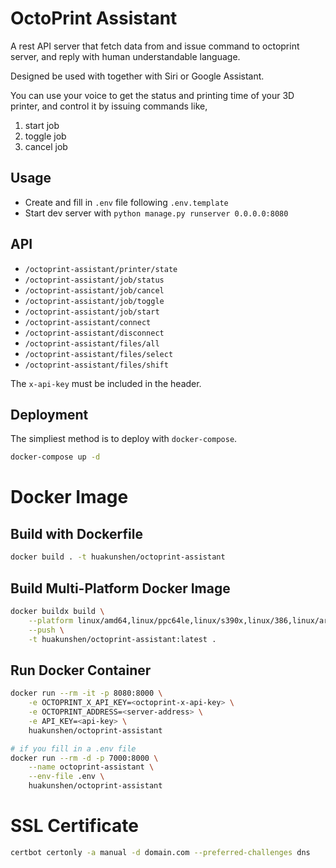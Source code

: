 # OctoPrint Assistant

A rest API server that fetch data from and issue command to octoprint server, and reply with human understandable language.

Designed be used with together with Siri or Google Assistant.

You can use your voice to get the status and printing time of your 3D printer, and control it by issuing commands like,

1. start job
2. toggle job
3. cancel job

## Usage

- Create and fill in `.env` file following `.env.template`
- Start dev server with `python manage.py runserver 0.0.0.0:8080`

## API

- `/octoprint-assistant/printer/state`
- `/octoprint-assistant/job/status`
- `/octoprint-assistant/job/cancel`
- `/octoprint-assistant/job/toggle`
- `/octoprint-assistant/job/start`
- `/octoprint-assistant/connect`
- `/octoprint-assistant/disconnect`
- `/octoprint-assistant/files/all`
- `/octoprint-assistant/files/select`
- `/octoprint-assistant/files/shift`

The `x-api-key` must be included in the header.

## Deployment

The simpliest method is to deploy with `docker-compose`.

```bash
docker-compose up -d
```

# Docker Image

## Build with Dockerfile

```bash
docker build . -t huakunshen/octoprint-assistant
```

## Build Multi-Platform Docker Image

```bash
docker buildx build \
    --platform linux/amd64,linux/ppc64le,linux/s390x,linux/386,linux/arm/v7,linux/arm/v6 \
    --push \
    -t huakunshen/octoprint-assistant:latest .
```

## Run Docker Container

```bash
docker run --rm -it -p 8080:8000 \
    -e OCTOPRINT_X_API_KEY=<octoprint-x-api-key> \
    -e OCTOPRINT_ADDRESS=<server-address> \
    -e API_KEY=<api-key> \
    huakunshen/octoprint-assistant
```

```bash
# if you fill in a .env file
docker run --rm -d -p 7000:8000 \
    --name octoprint-assistant \
    --env-file .env \
    huakunshen/octoprint-assistant
```

# SSL Certificate

```bash
certbot certonly -a manual -d domain.com --preferred-challenges dns
```
